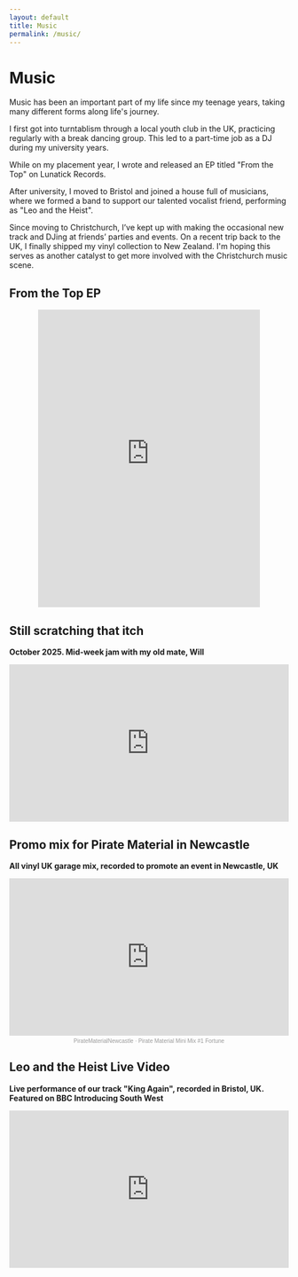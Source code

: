 ```yaml
---
layout: default
title: Music
permalink: /music/
---
```


# Music

Music has been an important part of my life since my teenage years, taking many different forms along life's journey. 

I first got into turntablism through a local youth club in the UK, practicing regularly with a break dancing group. This led to a part-time job as a DJ during my university years. 

While on my placement year, I wrote and released an EP titled "From the Top" on Lunatick Records. 

After university, I moved to Bristol and joined a house full of musicians, where we formed a band to support our talented vocalist friend, performing as "Leo and the Heist". 

Since moving to Christchurch, I’ve kept up with making the occasional new track and DJing at friends’ parties and events. On a recent trip back to the UK, I finally shipped my vinyl collection to New Zealand. I'm hoping this serves as another catalyst to get more involved with the Christchurch music scene. 

## From the Top EP

<div class="bandcamp-container">
  <iframe
    src="https://bandcamp.com/EmbeddedPlayer/album=3952010727/size=large/bgcol=ffffff/linkcol=0687f5/tracklist=false/transparent=true/"
    title="From the Top by Fortune"
    frameborder="0"
    seamless>
  </iframe>
</div>

<style>
.bandcamp-container {
  position: relative;
  width: 100%;
  max-width: 400px;
  margin: 0 auto;
  overflow: hidden; /* hides any ghost spacing */
}

.bandcamp-container iframe {
  display: block;
  width: 100%;
  height: auto; /* overrides Bandcamp’s fixed height */
  border: 0;
  aspect-ratio: 350 / 470; /* optional: keep proportions */
}
</style>

## Still scratching that itch

**October 2025. Mid-week jam with my old mate, Will**

<p align="center">
  <div class="video-container">
    <iframe
      src="https://www.youtube.com/embed/ByJwfK03lG8"
      title="Scratching that itch"
      frameborder="0"
      allowfullscreen>
    </iframe>
  </div>
</p>

<style>
.video-container {
  position: relative;
  width: 100%;
  max-width: 850px;
  aspect-ratio: 16 / 9;
  margin: 0 auto;
}

.video-container iframe {
  position: absolute;
  top: 0;
  left: 0;
  width: 100%;
  height: 100%;
}
</style>

## Promo mix for Pirate Material in Newcastle

**All vinyl UK garage mix, recorded to promote an event in Newcastle, UK**

<p align="center">
  <div class="soundcloud-container">
    <iframe
      src="https://w.soundcloud.com/player/?url=https%3A//api.soundcloud.com/tracks/133861999&color=%23ff5500&auto_play=false&hide_related=false&show_comments=true&show_user=true&show_reposts=false&show_teaser=true&visual=true"
      title="Pirate Material Mini Mix #1 Fortune"
      frameborder="no"
      allow="autoplay">
    </iframe>
  </div>

  <div class="soundcloud-credit">
    <a href="https://soundcloud.com/piratematerialnewcastle" target="_blank">PirateMaterialNewcastle</a> · 
    <a href="https://soundcloud.com/piratematerialnewcastle/pirate-material-mini-mix-1" target="_blank">Pirate Material Mini Mix #1 Fortune</a>
  </div>
</p>

<style>
.soundcloud-container {
  position: relative;
  width: 100%;
  max-width: 850px; /* scales nicely up to desktop size */
  aspect-ratio: 16 / 9; /* SoundCloud visual player is closer to this */
  margin: 0 auto;
}

.soundcloud-container iframe {
  position: absolute;
  top: 0;
  left: 0;
  width: 100%;
  height: 100%;
  border: 0;
}

.soundcloud-credit {
  font-size: 10px;
  color: #999;
  text-align: center;
  font-family: sans-serif;
  margin-top: 4px;
}

.soundcloud-credit a {
  color: #999;
  text-decoration: none;
}
</style>

## Leo and the Heist Live Video

**Live performance of our track "King Again", recorded in Bristol, UK. Featured on BBC Introducing South West**

<p align="center">
  <div class="video-container">
    <iframe
      src="https://www.youtube.com/embed/zTFfemV2Elo"
      title="Leo & the Heist King Again Live Performance"
      frameborder="0"
      allowfullscreen>
    </iframe>
  </div>
</p>

<style>
.video-container {
  position: relative;
  width: 100%;
  max-width: 850px; /* optional max width */
  aspect-ratio: 16 / 9;
  margin: 0 auto;
}

.video-container iframe {
  position: absolute;
  top: 0;
  left: 0;
  width: 100%;
  height: 100%;
}
</style>